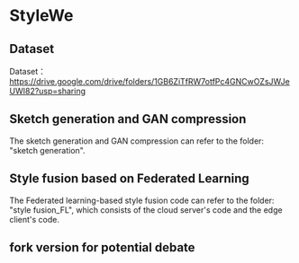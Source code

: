 # StyleWe
## Dataset
Dataset：https://drive.google.com/drive/folders/1GB6ZiTfRW7otfPc4GNCwOZsJWJeUWI82?usp=sharing  
## Sketch generation and GAN compression
The sketch generation and GAN compression can refer to the folder: "sketch generation".  
## Style fusion based on Federated Learning
The Federated learning-based style fusion code can refer to the folder: "style fusion_FL", which consists of the cloud server's code and the edge client's code.

## fork version for potential debate
